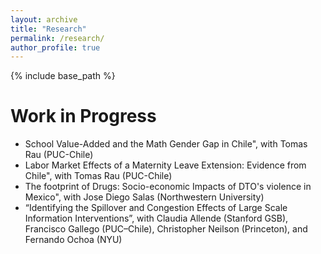 ```yaml
---
layout: archive
title: "Research"
permalink: /research/
author_profile: true
---
```


{% include base_path %}

Work in Progress
======
  * School Value-Added and the Math Gender Gap in Chile",
with Tomas Rau (PUC-Chile)
  * Labor Market Effects of a Maternity Leave Extension: Evidence from Chile",
with Tomas Rau (PUC-Chile)
  * The footprint of Drugs: Socio-economic Impacts of DTO's violence in Mexico",
with Jose Diego Salas (Northwestern University)
  * “Identifying the Spillover and Congestion Effects of Large Scale Information Interventions”,
with Claudia Allende (Stanford GSB), Francisco Gallego (PUC–Chile), Christopher Neilson
(Princeton), and Fernando Ochoa (NYU)
